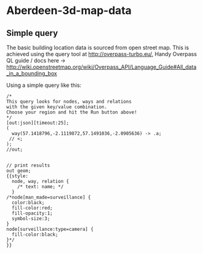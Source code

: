 # Aberdeen-3d-map-data

## Simple query

The basic building location data is sourced from open street map. This is achieved using the query tool at http://overpass-turbo.eu/, Handy Overpass QL guide / docs here -> http://wiki.openstreetmap.org/wiki/Overpass_API/Language_Guide#All_data_in_a_bounding_box 

Using a simple query like this:
  
    /*
    This query looks for nodes, ways and relations 
    with the given key/value combination.
    Choose your region and hit the Run button above!
    */
    [out:json][timeout:25];
    (
      way(57.1418796,-2.1119872,57.1491036,-2.0905636) -> .a;
     // <;
    );
    //out;
     
    
    // print results
    out geom;
    {{style:
      node, way, relation {
        /* text: name; */
      }
    /*node[man_made=surveillance] {
      color:black;
      fill-color:red;
      fill-opacity:1;
      symbol-size:3;
    }
    node[surveillance:type=camera] {
      fill-color:black;
    }*/
    }}
